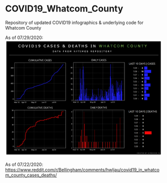 # COVID19_Whatcom_County
Repository of updated COVID19 infographics &amp; underlying code for Whatcom County

As of 07/29/2020:
![COVID19 in Whatcom County](https://github.com/Pressed-In/COVID19_Whatcom_County/blob/master/infographics/covid19_whatcom_county_noDS%20(07302020).png)

As of 07/22/2020: https://www.reddit.com/r/Bellingham/comments/hwljau/covid19_in_whatcom_county_cases_deaths/

